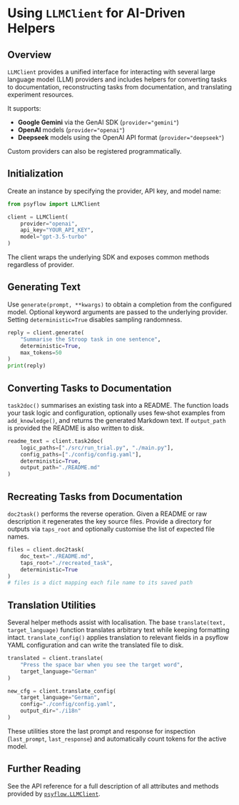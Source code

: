 # Using `LLMClient` for AI-Driven Helpers

## Overview

`LLMClient` provides a unified interface for interacting with several large language model (LLM) providers and includes helpers for converting tasks to documentation, reconstructing tasks from documentation, and translating experiment resources.

It supports:

- **Google Gemini** via the GenAI SDK (`provider="gemini"`)
- **OpenAI** models (`provider="openai"`)
- **Deepseek** models using the OpenAI API format (`provider="deepseek"`)

Custom providers can also be registered programmatically.

## Initialization

Create an instance by specifying the provider, API key, and model name:

```python
from psyflow import LLMClient

client = LLMClient(
    provider="openai",
    api_key="YOUR_API_KEY",
    model="gpt-3.5-turbo"
)
```

The client wraps the underlying SDK and exposes common methods regardless of provider.

## Generating Text

Use `generate(prompt, **kwargs)` to obtain a completion from the configured model. Optional keyword arguments are passed to the underlying provider. Setting `deterministic=True` disables sampling randomness.

```python
reply = client.generate(
    "Summarise the Stroop task in one sentence",
    deterministic=True,
    max_tokens=50
)
print(reply)
```

## Converting Tasks to Documentation

`task2doc()` summarises an existing task into a README. The function loads your task logic and configuration, optionally uses few‑shot examples from `add_knowledge()`, and returns the generated Markdown text. If `output_path` is provided the README is also written to disk.

```python
readme_text = client.task2doc(
    logic_paths=["./src/run_trial.py", "./main.py"],
    config_paths=["./config/config.yaml"],
    deterministic=True,
    output_path="./README.md"
)
```

## Recreating Tasks from Documentation

`doc2task()` performs the reverse operation. Given a README or raw description it regenerates the key source files. Provide a directory for outputs via `taps_root` and optionally customise the list of expected file names.

```python
files = client.doc2task(
    doc_text="./README.md",
    taps_root="./recreated_task",
    deterministic=True
)
# files is a dict mapping each file name to its saved path
```

## Translation Utilities

Several helper methods assist with localisation. The base `translate(text, target_language)` function translates arbitrary text while keeping formatting intact. `translate_config()` applies translation to relevant fields in a psyflow YAML configuration and can write the translated file to disk.

```python
translated = client.translate(
    "Press the space bar when you see the target word",
    target_language="German"
)

new_cfg = client.translate_config(
    target_language="German",
    config="./config/config.yaml",
    output_dir="./i18n"
)
```

These utilities store the last prompt and response for inspection (`last_prompt`, `last_response`) and automatically count tokens for the active model.

## Further Reading

See the API reference for a full description of all attributes and methods provided by [`psyflow.LLMClient`](../api/psyflow#psyflow.LLMClient).


